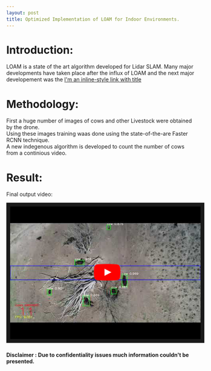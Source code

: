 ```yaml
---
layout: post
title: Optimized Implementation of LOAM for Indoor Environments.
---
```


# Introduction: #
LOAM is a state of the art algorithm developed for Lidar SLAM. Many major developments have taken place after the influx of LOAM and the next major developement was the [I'm an inline-style link with title](https://github.com/RobustFieldAutonomyLab/LeGO-LOAM "Lego-LOAM")


# Methodology: #
First a huge number of images of cows and other Livestock were obtained by the drone.  
Using these images training waas done using the state-of-the-are Faster RCNN technique.    
A new indegenous algorithm is developed to count the number of cows from a continious video.

# Result: #
Final output video:

<a href="http://www.youtube.com/watch?feature=player_embedded&v=M2gHWYT-obE" target="_blank">
 <img src="https://github.com/Kuppharish/Kuppharish.github.io/blob/master/images/count_tn.jpg?raw=true" alt="Livestock Monitoring" width="600" height="350" border="10" />
</a>

#### Disclaimer : Due to confidentiality issues much information couldn't be presented. ####
